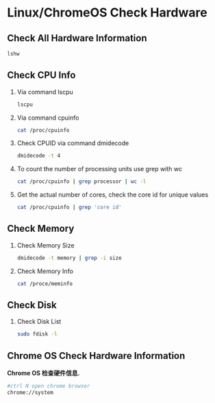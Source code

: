 # Linux/ChromeOS Check Hardware

## Check All Hardware Information

```bash
lshw
```

## Check CPU Info

1. Via command lscpu

   ```bash
   lscpu
   ```

2. Via command cpuinfo

   ```bash
   cat /proc/cpuinfo
   ```

3. Check CPUID via command dmidecode

   ```bash
   dmidecode -t 4
   ```

4. To count the number of processing units use grep with wc

   ```bash
   cat /proc/cpuinfo | grep processor | wc -l
   ```

5. Get the actual number of cores, check the core id for unique values

   ```bash
   cat /proc/cpuinfo | grep 'core id'
   ```

## Check Memory

1. Check Memory Size

   ```bash
   dmidecode -t memory | grep -i size
   ```

2. Check Memory Info

   ```bash
   cat /proce/meminfo
   ```

## Check Disk

1. Check Disk List

   ```bash
   sudo fdisk -l
   ```

## Chrome OS Check Hardware Information

**Chrome OS 检查硬件信息.**

```bash
#ctrl N open chrome browser
chrome://system
```
